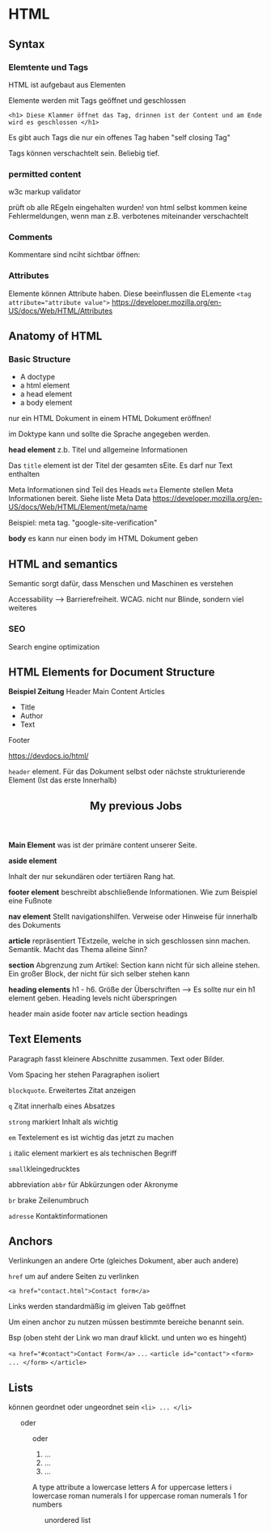 # HTML

## Syntax

### Elemtente und Tags

HTML ist aufgebaut aus Elementen

Elemente werden mit Tags geöffnet und geschlossen

`<h1> Diese Klammer öffnet das Tag, drinnen ist der Content und am Ende wird es geschlossen </h1>`


Es gibt auch Tags die nur ein offenes Tag haben "self closing Tag"

Tags können verschachtelt sein. Beliebig tief.

### permitted content

w3c markup validator

prüft ob alle REgeln eingehalten wurden! von html selbst kommen keine Fehlermeldungen, wenn man z.B. verbotenes miteinander verschachtelt


### Comments
Kommentare sind nciht sichtbar
öffnen: <!--
schließen: -->


### Attributes

Elemente können Attribute haben. Diese beeinflussen die ELemente
`<tag attribute="attribute value">`
https://developer.mozilla.org/en-US/docs/Web/HTML/Attributes

## Anatomy of HTML

### Basic Structure

- A doctype
- a html element
- a head element
- a body element


nur ein HTML Dokument in einem HTML Dokument eröffnen! 

im Doktype kann und sollte die Sprache angegeben werden.


**head element**
z.b. Titel und allgemeine Informationen

Das `title` element ist der Titel der gesamten sEite. Es darf nur Text enthalten

Meta Informationen sind Teil des Heads
`meta` Elemente stellen Meta Informationen bereit. Siehe liste Meta Data https://developer.mozilla.org/en-US/docs/Web/HTML/Element/meta/name

Beispiel: meta tag. "google-site-verification" 

**body** es kann nur einen body im HTML Dokument geben

## HTML and semantics

Semantic sorgt dafür, dass Menschen und Maschinen es verstehen

Accessability --> Barrierefreiheit. WCAG. nicht nur Blinde, sondern viel weiteres

### SEO
Search engine optimization


## HTML Elements for Document Structure

**Beispiel Zeitung**
Header
Main Content
Articles
-  Title
-  Author
-  Text

Footer

https://devdocs.io/html/


`header` element. Für das Dokument selbst oder nächste strukturierende Element (Ist das erste Innerhalb)
<article>
  <header>
    <h2>My previous Jobs</h2>
  </header>
</article>


**Main Element**
was ist der primäre content unserer Seite.

**aside element**

Inhalt der nur sekundären oder tertiären Rang hat.

**footer element**
beschreibt abschließende Informationen. Wie zum Beispiel eine Fußnote

**nav element**
Stellt navigationshilfen. Verweise oder Hinweise für innerhalb des Dokuments

**article**
repräsentiert TExtzeile, welche in sich geschlossen sinn machen. Semantik. Macht das Thema alleine Sinn?

**section**
Abgrenzung zum Artikel: Section kann nicht für sich alleine stehen. Ein großer Block, der nicht für sich selber stehen kann

**heading elements**
h1 - h6. Größe der Überschriften --> Es sollte nur ein h1 element geben.
Heading levels nicht überspringen

header
main
aside
footer
nav
article
section
headings

## Text Elements

Paragraph fasst kleinere Abschnitte zusammen. Text oder Bilder. <p></p>
Vom Spacing her stehen Paragraphen isoliert

`blockquote`. Erweitertes Zitat anzeigen

`q` Zitat innerhalb eines Absatzes

`strong` markiert Inhalt als wichtig

`em` Textelement es ist wichtig das jetzt zu machen

`i` italic element markiert es als technischen Begriff

`small`kleingedrucktes

abbreviation `abbr` für Abkürzungen oder Akronyme

`br` brake Zeilenumbruch

`adresse` Kontaktinformationen




## Anchors

Verlinkungen an andere Orte (gleiches Dokument, aber auch andere)

`href` um auf andere Seiten zu verlinken

`<a href="contact.html">Contact form</a>`

Links werden standardmäßig im gleiven Tab geöffnet

Um einen anchor zu nutzen müssen bestimmte bereiche benannt sein.

Bsp (oben steht der Link wo man drauf klickt. und unten wo es hingeht)

`<a href="#contact">Contact Form</a>`
`...`
`<article id="contact">`
`<form> ... </form>`
`</article>`



## Lists

können geordnet oder ungeordnet sein
`<li> ... </li>`


<ol type="i">
  oder
<ol type="i" reversed>
  oder
<ol>
  <li>...</li>
  <li>...</li>
  <li>...</li>
</ol>

A type attribute 
a lowercase letters
A for uppercase letters
i lowercase roman numerals
I for uppercase roman numerals
1 for numbers
  
  
  <ul> unordered list
    
    



